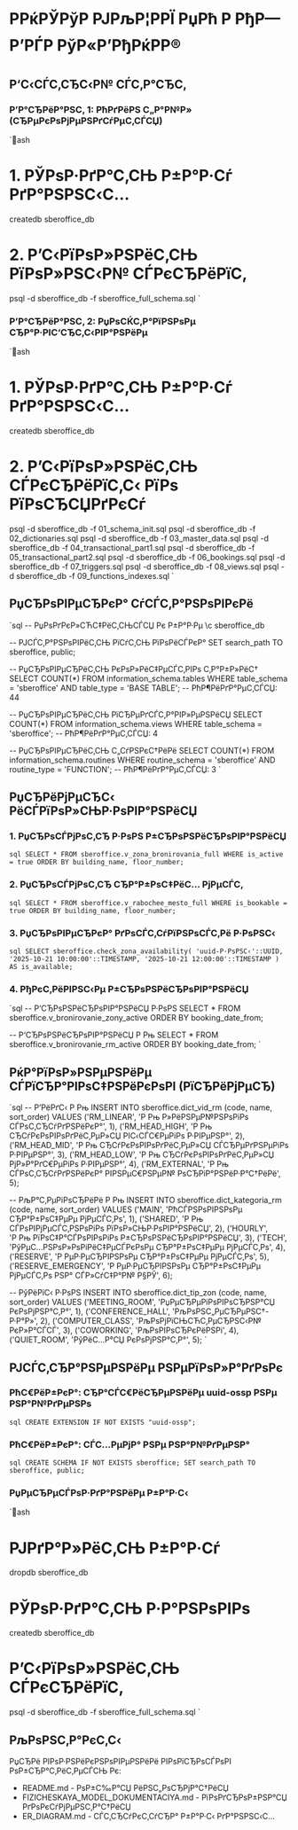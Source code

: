 ﻿# РРќРЎРўР РЈРљР¦РРЇ РџРћ Р РђР—Р’РЃР РўР«Р’РђРќРР®

## Р‘С‹СЃС‚СЂС‹Р№ СЃС‚Р°СЂС‚

### Р’Р°СЂРёР°РЅС‚ 1: РћРґРёРЅ С„Р°Р№Р» (СЂРµРєРѕРјРµРЅРґСѓРµС‚СЃСЏ)

`ash
# 1. РЎРѕР·РґР°С‚СЊ Р±Р°Р·Сѓ РґР°РЅРЅС‹С…
createdb sberoffice_db

# 2. Р’С‹РїРѕР»РЅРёС‚СЊ РїРѕР»РЅС‹Р№ СЃРєСЂРёРїС‚
psql -d sberoffice_db -f sberoffice_full_schema.sql
`

### Р’Р°СЂРёР°РЅС‚ 2: РџРѕСЌС‚Р°РїРЅРѕРµ СЂР°Р·РІС‘СЂС‚С‹РІР°РЅРёРµ

`ash
# 1. РЎРѕР·РґР°С‚СЊ Р±Р°Р·Сѓ РґР°РЅРЅС‹С…
createdb sberoffice_db

# 2. Р’С‹РїРѕР»РЅРёС‚СЊ СЃРєСЂРёРїС‚С‹ РїРѕ РїРѕСЂСЏРґРєСѓ
psql -d sberoffice_db -f 01_schema_init.sql
psql -d sberoffice_db -f 02_dictionaries.sql
psql -d sberoffice_db -f 03_master_data.sql
psql -d sberoffice_db -f 04_transactional_part1.sql
psql -d sberoffice_db -f 05_transactional_part2.sql
psql -d sberoffice_db -f 06_bookings.sql
psql -d sberoffice_db -f 07_triggers.sql
psql -d sberoffice_db -f 08_views.sql
psql -d sberoffice_db -f 09_functions_indexes.sql
`

## РџСЂРѕРІРµСЂРєР° СѓСЃС‚Р°РЅРѕРІРєРё

`sql
-- РџРѕРґРєР»СЋС‡РёС‚СЊСЃСЏ Рє Р±Р°Р·Рµ
\c sberoffice_db

-- РЈСЃС‚Р°РЅРѕРІРёС‚СЊ РїСѓС‚СЊ РїРѕРёСЃРєР°
SET search_path TO sberoffice, public;

-- РџСЂРѕРІРµСЂРёС‚СЊ РєРѕР»РёС‡РµСЃС‚РІРѕ С‚Р°Р±Р»РёС†
SELECT COUNT(*) FROM information_schema.tables 
WHERE table_schema = 'sberoffice' AND table_type = 'BASE TABLE';
-- РћР¶РёРґР°РµС‚СЃСЏ: 44

-- РџСЂРѕРІРµСЂРёС‚СЊ РїСЂРµРґСЃС‚Р°РІР»РµРЅРёСЏ
SELECT COUNT(*) FROM information_schema.views 
WHERE table_schema = 'sberoffice';
-- РћР¶РёРґР°РµС‚СЃСЏ: 4

-- РџСЂРѕРІРµСЂРёС‚СЊ С„СѓРЅРєС†РёРё
SELECT COUNT(*) FROM information_schema.routines 
WHERE routine_schema = 'sberoffice' AND routine_type = 'FUNCTION';
-- РћР¶РёРґР°РµС‚СЃСЏ: 3
`

## РџСЂРёРјРµСЂС‹ РёСЃРїРѕР»СЊР·РѕРІР°РЅРёСЏ

### 1. РџСЂРѕСЃРјРѕС‚СЂ Р·РѕРЅ Р±СЂРѕРЅРёСЂРѕРІР°РЅРёСЏ

`sql
SELECT * FROM sberoffice.v_zona_bronirovania_full
WHERE is_active = true
ORDER BY building_name, floor_number;
`

### 2. РџСЂРѕСЃРјРѕС‚СЂ СЂР°Р±РѕС‡РёС… РјРµСЃС‚

`sql
SELECT * FROM sberoffice.v_rabochee_mesto_full
WHERE is_bookable = true
ORDER BY building_name, floor_number;
`

### 3. РџСЂРѕРІРµСЂРєР° РґРѕСЃС‚СѓРїРЅРѕСЃС‚Рё Р·РѕРЅС‹

`sql
SELECT sberoffice.check_zona_availability(
    'uuid-Р·РѕРЅС‹'::UUID,
    '2025-10-21 10:00:00'::TIMESTAMP,
    '2025-10-21 12:00:00'::TIMESTAMP
) AS is_available;
`

### 4. РђРєС‚РёРІРЅС‹Рµ Р±СЂРѕРЅРёСЂРѕРІР°РЅРёСЏ

`sql
-- Р‘СЂРѕРЅРёСЂРѕРІР°РЅРёСЏ Р·РѕРЅ
SELECT * FROM sberoffice.v_bronirovanie_zony_active
ORDER BY booking_date_from;

-- Р‘СЂРѕРЅРёСЂРѕРІР°РЅРёСЏ Р Рњ
SELECT * FROM sberoffice.v_bronirovanie_rm_active
ORDER BY booking_date_from;
`

## РќР°РїРѕР»РЅРµРЅРёРµ СЃРїСЂР°РІРѕС‡РЅРёРєРѕРІ (РїСЂРёРјРµСЂ)

`sql
-- Р’РёРґС‹ Р Рњ
INSERT INTO sberoffice.dict_vid_rm (code, name, sort_order) VALUES
    ('RM_LINEAR', 'Р Рњ Р»РёРЅРµР№РЅРѕРіРѕ СЃРѕС‚СЂСѓРґРЅРёРєР°', 1),
    ('RM_HEAD_HIGH', 'Р Рњ СЂСѓРєРѕРІРѕРґРёС‚РµР»СЏ РІС‹СЃС€РµРіРѕ Р·РІРµРЅР°', 2),
    ('RM_HEAD_MID', 'Р Рњ СЂСѓРєРѕРІРѕРґРёС‚РµР»СЏ СЃСЂРµРґРЅРµРіРѕ Р·РІРµРЅР°', 3),
    ('RM_HEAD_LOW', 'Р Рњ СЂСѓРєРѕРІРѕРґРёС‚РµР»СЏ РјР»Р°РґС€РµРіРѕ Р·РІРµРЅР°', 4),
    ('RM_EXTERNAL', 'Р Рњ СЃРѕС‚СЂСѓРґРЅРёРєР° РІРЅРµС€РЅРµР№ РѕСЂРіР°РЅРёР·Р°С†РёРё', 5);

-- РљР°С‚РµРіРѕСЂРёРё Р Рњ
INSERT INTO sberoffice.dict_kategoria_rm (code, name, sort_order) VALUES
    ('MAIN', 'РћСЃРЅРѕРІРЅРѕРµ СЂР°Р±РѕС‡РµРµ РјРµСЃС‚Рѕ', 1),
    ('SHARED', 'Р Рњ СЃРѕРІРјРµСЃС‚РЅРѕРіРѕ РїРѕР»СЊР·РѕРІР°РЅРёСЏ', 2),
    ('HOURLY', 'Р Рњ РїРѕС‡Р°СЃРѕРІРѕРіРѕ Р±СЂРѕРЅРёСЂРѕРІР°РЅРёСЏ', 3),
    ('TECH', 'РўРµС…РЅРѕР»РѕРіРёС‡РµСЃРєРѕРµ СЂР°Р±РѕС‡РµРµ РјРµСЃС‚Рѕ', 4),
    ('RESERVE', 'Р РµР·РµСЂРІРЅРѕРµ СЂР°Р±РѕС‡РµРµ РјРµСЃС‚Рѕ', 5),
    ('RESERVE_EMERGENCY', 'Р РµР·РµСЂРІРЅРѕРµ СЂР°Р±РѕС‡РµРµ РјРµСЃС‚Рѕ РЅР° СЃР»СѓС‡Р°Р№ Р§РЎ', 6);

-- РўРёРїС‹ Р·РѕРЅ
INSERT INTO sberoffice.dict_tip_zon (code, name, sort_order) VALUES
    ('MEETING_ROOM', 'РџРµСЂРµРіРѕРІРѕСЂРЅР°СЏ РєРѕРјРЅР°С‚Р°', 1),
    ('CONFERENCE_HALL', 'РљРѕРЅС„РµСЂРµРЅС†-Р·Р°Р»', 2),
    ('COMPUTER_CLASS', 'РљРѕРјРїСЊСЋС‚РµСЂРЅС‹Р№ РєР»Р°СЃСЃ', 3),
    ('COWORKING', 'РљРѕРІРѕСЂРєРёРЅРі', 4),
    ('QUIET_ROOM', 'РўРёС…Р°СЏ РєРѕРјРЅР°С‚Р°', 5);
`

## РЈСЃС‚СЂР°РЅРµРЅРёРµ РЅРµРїРѕР»Р°РґРѕРє

### РћС€РёР±РєР°: СЂР°СЃС€РёСЂРµРЅРёРµ uuid-ossp РЅРµ РЅР°Р№РґРµРЅРѕ

`sql
CREATE EXTENSION IF NOT EXISTS "uuid-ossp";
`

### РћС€РёР±РєР°: СЃС…РµРјР° РЅРµ РЅР°Р№РґРµРЅР°

`sql
CREATE SCHEMA IF NOT EXISTS sberoffice;
SET search_path TO sberoffice, public;
`

### РџРµСЂРµСЃРѕР·РґР°РЅРёРµ Р±Р°Р·С‹

`ash
# РЈРґР°Р»РёС‚СЊ Р±Р°Р·Сѓ
dropdb sberoffice_db

# РЎРѕР·РґР°С‚СЊ Р·Р°РЅРѕРІРѕ
createdb sberoffice_db

# Р’С‹РїРѕР»РЅРёС‚СЊ СЃРєСЂРёРїС‚
psql -d sberoffice_db -f sberoffice_full_schema.sql
`

## РљРѕРЅС‚Р°РєС‚С‹

РџСЂРё РІРѕР·РЅРёРєРЅРѕРІРµРЅРёРё РІРѕРїСЂРѕСЃРѕРІ РѕР±СЂР°С‚РёС‚РµСЃСЊ Рє:
- README.md - РѕР±С‰Р°СЏ РёРЅС„РѕСЂРјР°С†РёСЏ
- FIZICHESKAYA_MODEL_DOKUMENTACIYA.md - РїРѕРґСЂРѕР±РЅР°СЏ РґРѕРєСѓРјРµРЅС‚Р°С†РёСЏ
- ER_DIAGRAM.md - СЃС‚СЂСѓРєС‚СѓСЂР° Р±Р°Р·С‹ РґР°РЅРЅС‹С…
